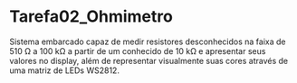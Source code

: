 # Tarefa02_Ohmimetro
Sistema embarcado capaz de medir resistores desconhecidos na faixa de 510 Ω a 100 kΩ a partir de um conhecido de 10 kΩ e apresentar seus valores no display, além de representar visualmente suas cores através de uma matriz de LEDs WS2812.

